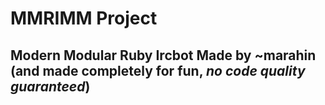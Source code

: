 # MMRIMM Project
## Modern Modular Ruby Ircbot Made by ~marahin (and made completely for fun, *no code quality guaranteed*)
